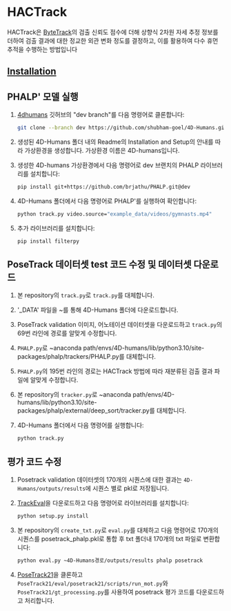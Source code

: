 # HACTrack

HACTrack은 [ByteTrack](https://github.com/ifzhang/ByteTrack)의 검출 신뢰도 점수에 더해 상향식 2차원 자세 추정 정보를 더하여 검출 결과에 대한 정교한 외관 변화 정도를 결정하고, 이를 활용하여 다수 휴먼 추적을 수행하는 방법입니다

## [Installation](#installation)
## PHALP' 모델 실행

1. [4dhumans](https://github.com/shubham-goel/4D-Humans) 깃허브의 "dev branch"를 다음 명령어로 클론합니다:

    ```bash
    git clone --branch dev https://github.com/shubham-goel/4D-Humans.git
    ```

2. 생성된 4D-Humans 폴더 내의 Readme의 Installation and Setup의 안내를 따라 가상환경을 생성합니다. 가상환경 이름은 4D-humans입니다.

3. 생성한 4D-humans 가상환경에서 다음 명령어로 dev 브랜치의 PHALP 라이브러리를 설치합니다:

    ```bash
    pip install git+https://github.com/brjathu/PHALP.git@dev
    ```

4. 4D-Humans 폴더에서 다음 명령어로 PHALP'를 실행하여 확인합니다:

    ```bash
    python track.py video.source="example_data/videos/gymnasts.mp4"
    ```

5. 추가 라이브러리를 설치합니다:

    ```bash
    pip install filterpy
    ```

## PoseTrack 데이터셋 test 코드 수정 및 데이터셋 다운로드

1. 본 repository의 `track.py`로 `track.py`를 대체합니다.
2. '_DATA' 파일을 ~를 통해 4D-Humans 폴더에 다운로드합니다.
3. PoseTrack validation 이미지, 어노테이션 데이터셋을 다운로드하고 `track.py`의 69번 라인에 경로를 알맞게 수정합니다.
4. `PHALP.py`로 ~anaconda path/envs/4D-humans/lib/python3.10/site-packages/phalp/trackers/PHALP.py를 대체합니다.
5. `PHALP.py`의 195번 라인의 경로는 HACTrack 방법에 따라 재분류된 검출 결과 파일에 알맞게 수정합니다.
6. 본 repository의 `tracker.py`로 ~anaconda path/envs/4D-humans/lib/python3.10/site-packages/phalp/external/deep_sort/tracker.py를 대체합니다.
7. 4D-Humans 폴더에서 다음 명령어를 실행합니다:

    ```bash
    python track.py
    ```

## 평가 코드 수정

1. Posetrack validation 데이터셋의 170개의 시퀀스에 대한 결과는 `4D-Humans/outputs/results`에 시퀀스 별로 pkl로 저장됩니다.
2. [TrackEval](https://github.com/JonathonLuiten/TrackEval.git)을 다운로드하고 다음 명령어로 라이브러리를 설치합니다:

    ```bash
    python setup.py install
    ```

3. 본 repository의 `create_txt.py`로 `eval.py`를 대체하고 다음 명령어로 170개의 시퀀스를 posetrack_phalp.pkl로 통합 후 txt 폴더내 170개의 txt 파일로 변환합니다:

    ```bash
    python eval.py ~4D-Humans경로/outputs/results phalp posetrack
    ```

4. [PoseTrack21](https://github.com/anDoer/PoseTrack21.git)을 클론하고 `PoseTrack21/eval/posetrack21/scripts/run_mot.py`와 `PoseTrack21/gt_processing.py`를 사용하여 posetrack 평가 코드를 다운로드하고 처리합니다.
